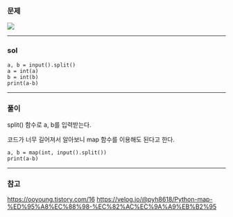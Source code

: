 ### 문제
![](https://images.velog.io/images/chestnut1044/post/e0a543bb-932a-4ff2-912c-63128f269de2/image.png)


---
### sol
```
a, b = input().split()
a = int(a)
b = int(b)
print(a-b)
```
---

### 풀이
split() 함수로 a, b를 입력받는다.

코드가 너무 길어져서 알아보니 map 함수를 이용해도 된다고 한다.
```
a, b = map(int, input().split())
print(a-b)
```
---

### 참고
https://ooyoung.tistory.com/16
https://velog.io/@pyh8618/Python-map-%ED%95%A8%EC%88%98-%EC%82%AC%EC%9A%A9%EB%B2%95